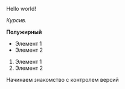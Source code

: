 Hello world!

*Курсив.*

**Полужирный**

* Элемент 1
* Элемент 2

1. Элемент 1
2. Элемент 2

Начинаем знакомство с контролем версий